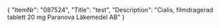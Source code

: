 {
  "ItemNr": "087524",
  "Title": "test",
  "Description": "Cialis, filmdragerad tablett 20 mg Paranova Läkemedel AB"
}
